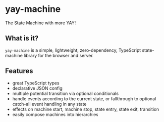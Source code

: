# yay-machine

The State Machine with more YAY!

## What is it?

`yay-machine` is a simple, lightweight, zero-dependency, TypeScript state-machine library for the browser and server.

## Features

- great TypeScript types
- declarative JSON config
- multiple potential transition via optional conditionals
- handle events according to the current state, or fallthrough to optional catch-all event handling in any state
- effects on machine start, machine stop, state entry, state exit, transition
- easily compose machines into hierarchies
